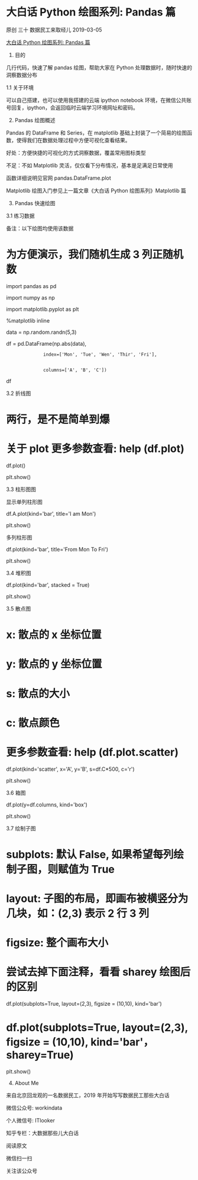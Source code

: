 # 大白话 Python 绘图系列: Pandas 篇

原创 三十 数据民工来取经儿 2019-03-05

[大白话 Python 绘图系列: Pandas 篇](https://mp.weixin.qq.com/s?__biz=MzA3NzUwNzc2NA==&mid=2456373996&idx=1&sn=5af12c7148944bb51df95fb230d55506&chksm=88cd1737bfba9e21cb9824cf0e382e387ec99505f266ca5f8d959c0d19fc0dd178c0d856e726&scene=21#wechat_redirect)

1. 目的

几行代码，快速了解 pandas 绘图，帮助大家在 Python 处理数据时，随时快速的洞察数据分布

1.1 关于环境

可以自己搭建，也可以使用我搭建的云端 ipython notebook 环境，在微信公共账号回复，ipython，会返回临时云端学习环境网址和密码。

2. Pandas 绘图概述

Pandas 的 DataFrame 和 Series，在 matplotlib 基础上封装了一个简易的绘图函数，使得我们在数据处理过程中方便可视化查看结果。

好处：方便快捷的可视化的方式洞察数据，覆盖常用图标类型

不足：不如 Matplotlib 灵活，仅仅看下分布情况，基本是足满足日常使用

函数详细说明见官网 pandas.DataFrame.plot

Matplotlib 绘图入门参见上一篇文章《大白话 Python 绘图系列》Matplotlib 篇

3. Pandas 快速绘图

3.1 练习数据

备注：以下绘图均使用该数据

# 为方便演示，我们随机生成 3 列正随机数

import pandas as pd


import numpy as np


import matplotlib.pyplot as plt


%matplotlib inline


data = np.random.randn(5,3)


df = pd.DataFrame(np.abs(data), 


                  index=['Mon', 'Tue', 'Wen', 'Thir', 'Fri'], 


                  columns=['A', 'B', 'C'])


df


3.2 折线图

# 两行，是不是简单到爆

# 关于 plot 更多参数查看: help (df.plot)

df.plot()


plt.show()


3.3 柱形图图

显示单列柱形图

df.A.plot(kind='bar', title='I am Mon')


plt.show()


多列柱形图

df.plot(kind='bar', title='From Mon To Fri')


plt.show()


3.4 堆积图

df.plot(kind='bar', stacked = True)


plt.show()


3.5 散点图

# x: 散点的 x 坐标位置

# y: 散点的 y 坐标位置

# s: 散点的大小

# c: 散点颜色

# 更多参数查看: help (df.plot.scatter)

df.plot(kind='scatter', x='A', y='B', s=df.C*500, c='r')


plt.show()


3.6 箱图

df.plot(y=df.columns, kind='box')


plt.show()


3.7 绘制子图

# subplots: 默认 False, 如果希望每列绘制子图，则赋值为 True

# layout: 子图的布局，即画布被横竖分为几块，如：(2,3) 表示 2 行 3 列

# figsize: 整个画布大小

# 尝试去掉下面注释，看看 sharey 绘图后的区别

df.plot(subplots=True, layout=(2,3), figsize = (10,10), kind='bar')


# df.plot(subplots=True, layout=(2,3), figsize = (10,10), kind='bar'，sharey=True)


plt.show()


4. About Me


来自北京回龙观的一名数据民工，2019 年开始写写数据民工那些大白话

微信公众号: workindata

个人微信号: ITlooker

知乎专栏：大数据那些儿大白话

阅读原文

微信扫一扫

关注该公众号

